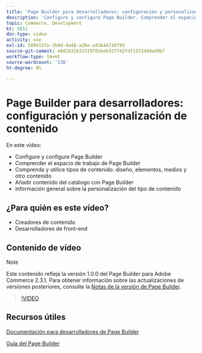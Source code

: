 ```yaml
---
title: 'Page Builder para desarrolladores: configuración y personalización de contenido'
description: 'Configure y configure Page Builder​. Comprender el espacio de trabajo de Page Builder​. Comprenda y utilice tipos de contenido: diseño, elementos, medios y otro contenido​. Añadir contenido del catálogo con Page Builder.'
topic: Commerce, Development
kt: 5651
doc-type: video
activity: use
exl-id: 589d13fe-3b9d-4a48-a26e-a43b44726f93
source-git-commit: e8d2631b31319701beb327f42fdf1372d9dad9b7
workflow-type: tm+mt
source-wordcount: '138'
ht-degree: 0%

---
```


# Page Builder para desarrolladores: configuración y personalización de contenido

En este vídeo:

- Configure y configure Page Builder&#x200B;
- Comprender el espacio de trabajo de Page Builder&#x200B;
- Comprenda y utilice tipos de contenido: diseño, elementos, medios y otro contenido&#x200B;
- Añadir contenido del catálogo con Page Builder
- Información general sobre la personalización del tipo de contenido

## ¿Para quién es este vídeo?

- Creadores de contenido
- Desarrolladores de front-end

## Contenido de vídeo

>[!NOTE]
>
>Este contenido refleja la versión 1.0.0 del Page Builder para Adobe Commerce 2.3.1. Para obtener información sobre las actualizaciones de versiones posteriores, consulte la [Notas de la versión de Page Builder](https://experienceleague.adobe.com/docs/commerce-admin/page-builder/release-notes.html).

>[!VIDEO](https://video.tv.adobe.com/v/35710?quality=12&learn=on)

## Recursos útiles

[Documentación para desarrolladores de Page Builder](https://developer.adobe.com/commerce/frontend-core/page-builder/)

[Guía del Page Builder](https://experienceleague.adobe.com/docs/commerce-admin/page-builder/introduction.html)
